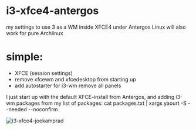 # i3-xfce4-antergos
my settings to use 3 as a WM inside XFCE4 under Antergos Linux
will also work for pure Archlinux

# simple:
* XFCE (session settings) 
* remove xfcewm and xfcedesktop from starting up 
* add autostarter for i3-wm
remove all panels

I just start up with the default XFCE-install from Antergos, and adding i3-wm packages from my list of packages:
cat packages.txt | xargs yaourt -S --needed --noconfirm



![i3-xfce4-joekamprad](https://i.imgur.com/Wd5tUxQ.jpg)

